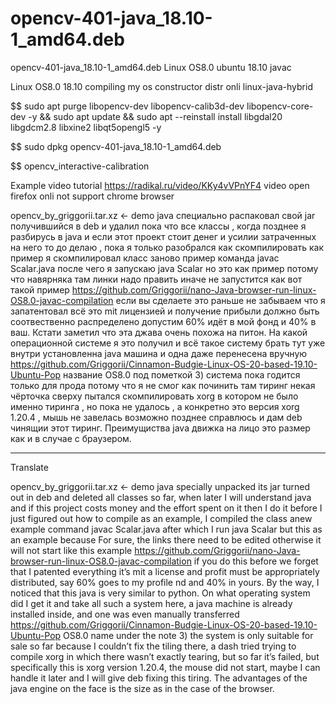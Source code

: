 # opencv-401-java_18.10-1_amd64.deb
opencv-401-java_18.10-1_amd64.deb Linux OS8.0 ubuntu 18.10 javac

Linux OS8.0 18.10 compiling my os constructor distr onli linux-java-hybrid

$$ sudo apt purge libopencv-dev libopencv-calib3d-dev libopencv-core-dev -y && sudo apt update && sudo apt --reinstall install libgdal20 libgdcm2.8 libxine2 libqt5opengl5 -y

$$ sudo dpkg opencv-401-java_18.10-1_amd64.deb

$$ opencv_interactive-calibration

Example video tutorial https://radikal.ru/video/KKy4vVPnYF4 video open firefox onli not support chrome browser

opencv_by_griggorii.tar.xz <- demo java специально распаковал свой jar получившийся в deb и удалил пока что все классы , когда 
позднее я разбирусь в java и если этот проект стоит денег и усилии затраченных на него то до делаю , пока я только разобрался как скомпилировать как пример я скомпилировал класс заново пример команда javac Scalar.java после чего я запускаю java Scalar но это как пример потому что навярняка там линки надо править иначе не запустится как вот такой пример https://github.com/Griggorii/nano-Java-browser-run-linux-OS8.0-javac-compilation если вы сделаете это раньше не забываем что я запатентовал всё это mit лицензией и получение прибыли должно быть соотвественно распределено допустим 60% идёт в мой фонд и 40% в ваш. Кстати заметил что эта джава очень похожа на питон. На какой операционной системе я это получил и всё такое систему брать тут уже внутри установленна java машина и одна даже перенесена вручную https://github.com/Griggorii/Cinnamon-Budgie-Linux-OS-20-based-19.10-Ubuntu-Pop название OS8.0 под пометкой 3) система пока годится только для прода потому что я не смог как починить там тиринг некая чёрточка сверху пытался скомпилировать xorg в котором не было именно тиринга , но пока не удалось , а конкретно это версия xorg 1.20.4 , мышь не завелась возможно позднее справлюсь и дам deb чинящии этот тиринг. Преимущиства java движка на лицо это размер как и в случае с браузером.
_______________________________________________________________________________________________________________________________

Translate

opencv_by_griggorii.tar.xz <- demo java specially unpacked its jar turned out in deb and deleted all classes so far, when
later I will understand java and if this project costs money and the effort spent on it then I do it before I just figured out how to compile as an example, I compiled the class anew example command javac Scalar.java after which I run java Scalar but this as an example because For sure, the links there need to be edited otherwise it will not start like this example https://github.com/Griggorii/nano-Java-browser-run-linux-OS8.0-javac-compilation if you do this before we forget that I patented everything it’s mit a license and profit must be appropriately distributed, say 60% goes to my profile nd and 40% in yours. By the way, I noticed that this java is very similar to python. On what operating system did I get it and take all such a system here, a java machine is already installed inside, and one was even manually transferred https://github.com/Griggorii/Cinnamon-Budgie-Linux-OS-20-based-19.10-Ubuntu-Pop OS8.0 name under the note 3) the system is only suitable for sale so far because I couldn’t fix the tiling there, a dash tried trying to compile xorg in which there wasn’t exactly tearing, but so far it’s failed, but specifically this is xorg version 1.20.4, the mouse did not start, maybe I can handle it later and I will give deb fixing this tiring. The advantages of the java engine on the face is the size as in the case of the browser.



